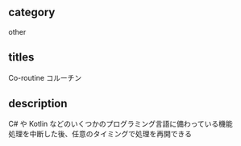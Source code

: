 ## category

other

## titles

Co-routine
コルーチン

## description

C# や Kotlin などのいくつかのプログラミング言語に備わっている機能  
処理を中断した後、任意のタイミングで処理を再開できる
